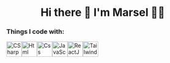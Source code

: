 <h1 align='center'>
  Hi there 👋 I'm Marsel 👨‍💻
</h1>
<h3>Things I code with:</h3>
<div style="display: flex;">
  <a style="text-decoration: none;" href="https://ru.wikipedia.org/wiki/C_Sharp" target="_blank" rel="noopener noreferrer nofollow">
    <img alt="CSharp" src="https://raw.githubusercontent.com/marwin1991/profile-technology-icons/refs/heads/main/icons/c%23.png" width="40">
  </a>
  <a style="text-decoration: none;" href="https://ru.wikipedia.org/wiki/HTML" target="_blank" rel="noopener noreferrer nofollow">
    <img alt="Html" src="https://raw.githubusercontent.com/marwin1991/profile-technology-icons/refs/heads/main/icons/html.png" width="40">
  </a>
  <a style="text-decoration: none;" href="https://en.wikipedia.org/wiki/CSS" target="_blank" rel="noopener noreferrer nofollow">
    <img alt="Css" src="https://raw.githubusercontent.com/marwin1991/profile-technology-icons/refs/heads/main/icons/css.png" width="40">
  </a>
  <a style="text-decoration: none;" href="https://simple.wikipedia.org/wiki/JavaScript" target="_blank" rel="noopener noreferrer nofollow">
    <img alt="JavaScript" src="https://raw.githubusercontent.com/marwin1991/profile-technology-icons/refs/heads/main/icons/javascript.png" width="40">
  </a>
  <a style="text-decoration: none;" href="https://en.wikipedia.org/wiki/React" target="_blank" rel="noopener noreferrer nofollow">
    <img alt="ReactJS" src="https://raw.githubusercontent.com/marwin1991/profile-technology-icons/refs/heads/main/icons/react.png" width="40">
  </a>
  <a style="text-decoration: none;" href="https://en.wikipedia.org/wiki/TailwindCSS" target="_blank" rel="noopener noreferrer nofollow">
    <img alt="TailwindCss" src="https://raw.githubusercontent.com/marwin1991/profile-technology-icons/refs/heads/main/icons/tailwind_css.png" width="40">
  </a>
</div>
